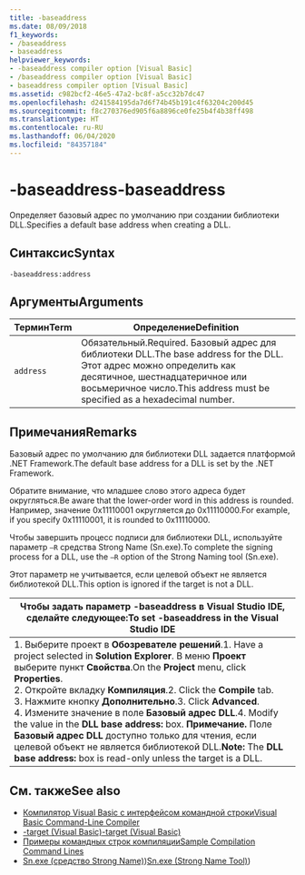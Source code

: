 ```yaml
---
title: -baseaddress
ms.date: 08/09/2018
f1_keywords:
- /baseaddress
- baseaddress
helpviewer_keywords:
- -baseaddress compiler option [Visual Basic]
- /baseaddress compiler option [Visual Basic]
- baseaddress compiler option [Visual Basic]
ms.assetid: c982bcf2-46e5-47a2-bc8f-a5cc32b7dc47
ms.openlocfilehash: d241584195da7d6f74b45b191c4f63204c200d45
ms.sourcegitcommit: f8c270376ed905f6a8896ce0fe25b4f4b38ff498
ms.translationtype: HT
ms.contentlocale: ru-RU
ms.lasthandoff: 06/04/2020
ms.locfileid: "84357184"
---
```

# <a name="-baseaddress"></a><span data-ttu-id="c288d-102">-baseaddress</span><span class="sxs-lookup"><span data-stu-id="c288d-102">-baseaddress</span></span>
<span data-ttu-id="c288d-103">Определяет базовый адрес по умолчанию при создании библиотеки DLL.</span><span class="sxs-lookup"><span data-stu-id="c288d-103">Specifies a default base address when creating a DLL.</span></span>  
  
## <a name="syntax"></a><span data-ttu-id="c288d-104">Синтаксис</span><span class="sxs-lookup"><span data-stu-id="c288d-104">Syntax</span></span>  
  
```console  
-baseaddress:address  
```  
  
## <a name="arguments"></a><span data-ttu-id="c288d-105">Аргументы</span><span class="sxs-lookup"><span data-stu-id="c288d-105">Arguments</span></span>  
  
|<span data-ttu-id="c288d-106">Термин</span><span class="sxs-lookup"><span data-stu-id="c288d-106">Term</span></span>|<span data-ttu-id="c288d-107">Определение</span><span class="sxs-lookup"><span data-stu-id="c288d-107">Definition</span></span>|  
|---|---|  
|`address`|<span data-ttu-id="c288d-108">Обязательный.</span><span class="sxs-lookup"><span data-stu-id="c288d-108">Required.</span></span> <span data-ttu-id="c288d-109">Базовый адрес для библиотеки DLL.</span><span class="sxs-lookup"><span data-stu-id="c288d-109">The base address for the DLL.</span></span> <span data-ttu-id="c288d-110">Этот адрес можно определить как десятичное, шестнадцатеричное или восьмеричное число.</span><span class="sxs-lookup"><span data-stu-id="c288d-110">This address must be specified as a hexadecimal number.</span></span>|  
  
## <a name="remarks"></a><span data-ttu-id="c288d-111">Примечания</span><span class="sxs-lookup"><span data-stu-id="c288d-111">Remarks</span></span>  
 <span data-ttu-id="c288d-112">Базовый адрес по умолчанию для библиотеки DLL задается платформой .NET Framework.</span><span class="sxs-lookup"><span data-stu-id="c288d-112">The default base address for a DLL is set by the .NET Framework.</span></span>  
  
 <span data-ttu-id="c288d-113">Обратите внимание, что младшее слово этого адреса будет округляться.</span><span class="sxs-lookup"><span data-stu-id="c288d-113">Be aware that the lower-order word in this address is rounded.</span></span> <span data-ttu-id="c288d-114">Например, значение 0x11110001 округляется до 0x11110000.</span><span class="sxs-lookup"><span data-stu-id="c288d-114">For example, if you specify 0x11110001, it is rounded to 0x11110000.</span></span>  
  
 <span data-ttu-id="c288d-115">Чтобы завершить процесс подписи для библиотеки DLL, используйте параметр `–R` средства Strong Name (Sn.exe).</span><span class="sxs-lookup"><span data-stu-id="c288d-115">To complete the signing process for a DLL, use the `–R` option of the Strong Naming tool (Sn.exe).</span></span>  
  
 <span data-ttu-id="c288d-116">Этот параметр не учитывается, если целевой объект не является библиотекой DLL.</span><span class="sxs-lookup"><span data-stu-id="c288d-116">This option is ignored if the target is not a DLL.</span></span>  
  
|<span data-ttu-id="c288d-117">Чтобы задать параметр -baseaddress в Visual Studio IDE, сделайте следующее:</span><span class="sxs-lookup"><span data-stu-id="c288d-117">To set -baseaddress in the Visual Studio IDE</span></span>|  
|---|  
|<span data-ttu-id="c288d-118">1.  Выберите проект в **Обозревателе решений**.</span><span class="sxs-lookup"><span data-stu-id="c288d-118">1.  Have a project selected in **Solution Explorer**.</span></span> <span data-ttu-id="c288d-119">В меню **Проект** выберите пункт **Свойства**.</span><span class="sxs-lookup"><span data-stu-id="c288d-119">On the **Project** menu, click **Properties**.</span></span> <br /><span data-ttu-id="c288d-120">2.  Откройте вкладку **Компиляция**.</span><span class="sxs-lookup"><span data-stu-id="c288d-120">2.  Click the **Compile** tab.</span></span><br /><span data-ttu-id="c288d-121">3.  Нажмите кнопку **Дополнительно**.</span><span class="sxs-lookup"><span data-stu-id="c288d-121">3.  Click **Advanced**.</span></span><br /><span data-ttu-id="c288d-122">4.  Измените значение в поле **Базовый адрес DLL**.</span><span class="sxs-lookup"><span data-stu-id="c288d-122">4.  Modify the value in the **DLL base address:** box.</span></span> <span data-ttu-id="c288d-123">**Примечание.**      Поле **Базовый адрес DLL** доступно только для чтения, если целевой объект не является библиотекой DLL.</span><span class="sxs-lookup"><span data-stu-id="c288d-123">**Note:**      The **DLL base address:** box is read-only unless the target is a DLL.</span></span>|  
  
## <a name="see-also"></a><span data-ttu-id="c288d-124">См. также</span><span class="sxs-lookup"><span data-stu-id="c288d-124">See also</span></span>

- [<span data-ttu-id="c288d-125">Компилятор Visual Basic с интерфейсом командной строки</span><span class="sxs-lookup"><span data-stu-id="c288d-125">Visual Basic Command-Line Compiler</span></span>](index.md)
- [<span data-ttu-id="c288d-126">-target (Visual Basic)</span><span class="sxs-lookup"><span data-stu-id="c288d-126">-target (Visual Basic)</span></span>](target.md)
- [<span data-ttu-id="c288d-127">Примеры командных строк компиляции</span><span class="sxs-lookup"><span data-stu-id="c288d-127">Sample Compilation Command Lines</span></span>](sample-compilation-command-lines.md)
- <span data-ttu-id="c288d-128">[Sn.exe (средство Strong Name)](../../../framework/tools/sn-exe-strong-name-tool.md))</span><span class="sxs-lookup"><span data-stu-id="c288d-128">[Sn.exe (Strong Name Tool)](../../../framework/tools/sn-exe-strong-name-tool.md))</span></span>
